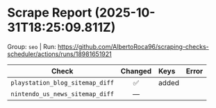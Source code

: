 # Scrape Report (2025-10-31T18:25:09.811Z)

Group: `seo`  |  Run: https://github.com/AlbertoRoca96/scraping-checks-scheduler/actions/runs/18981651921

| Check | Changed | Keys | Error |
|---|:---:|:--|:--|
| `playstation_blog_sitemap_diff` | ✅ | added |  |
| `nintendo_us_news_sitemap_diff` | — |  |  |
